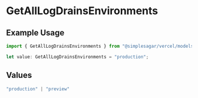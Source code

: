 # GetAllLogDrainsEnvironments

## Example Usage

```typescript
import { GetAllLogDrainsEnvironments } from "@simplesagar/vercel/models/getalllogdrainsop.js";

let value: GetAllLogDrainsEnvironments = "production";
```

## Values

```typescript
"production" | "preview"
```